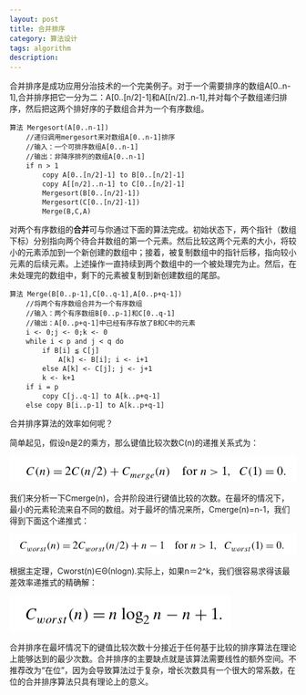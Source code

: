 ```yaml
---
layout: post
title: 合并排序
category: 算法设计
tags: algorithm
description: 
---
```


合并排序是成功应用分治技术的一个完美例子。对于一个需要排序的数组A[0..n-1],合并排序把它一分为二：A[0..[n/2]-1]和A[[n/2]..n-1],并对每个子数组递归排序，然后把这两个排好序的子数组合并为一个有序数组。

```
算法 Mergesort(A[0..n-1])
    //递归调用mergesort来对数组A[0..n-1]排序
    //输入：一个可排序数组A[0..n-1]
    //输出：非降序排列的数组A[0..n-1]
    if n > 1
        copy A[0..[n/2]-1] to B[0..[n/2]-1]
        copy A[[n/2]..n-1] to C[0..[n/2]-1]
        Mergesort(B[0..[n/2]-1])
        Mergesort(C[0..[n/2]-1])
        Merge(B,C,A)
```

对两个有序数组的**合并**可与你通过下面的算法完成。初始状态下，两个指针（数组下标）分别指向两个待合并数组的第一个元素。然后比较这两个元素的大小，将较小的元素添加到一个新创建的数组中；接着，被复制数组中的指针后移，指向较小元素的后续元素。上述操作一直持续到两个数组中的一个被处理完为止。然后，在未处理完的数组中，剩下的元素被复制到新创建数组的尾部。

```
算法 Merge(B[0..p-1],C[0..q-1],A[0..p+q-1])
    //将两个有序数组合并为一个有序数组
    //输入：两个有序数组B[0..p-1]和C[0..q-1]
    //输出：A[0..p+q-1]中已经有序存放了B和C中的元素
    i <- 0;j <- 0;k <- 0
    while i < p and j < q do
        if B[i] ≦ C[j]
            A[k] <- B[i]; i <- i+1
        else A[k] <- C[j]; j <- j+1
        k <- k+1
    if i = p
        copy C[j..q-1] to A[k..p+q-1]
    else copy B[i..p-1] to A[k..p+q-1]
```

合并排序算法的效率如何呢？

简单起见，假设n是2的乘方，那么键值比较次数C(n)的递推关系式为：

![](https://github.com/arcticlion/reading-lists/blob/master/Introduction%20to%20the%20Design%20and%20Analysis%20of%20Algorithms/04%20Divide-and-Conquer/屏幕截图%202014-12-02%2020.36.11.png)

我们来分析一下Cmerge(n)，合并阶段进行键值比较的次数。在最坏的情况下，最小的元素轮流来自不同的数组。对于最坏的情况来所，Cmerge(n)=n-1，我们得到下面这个递推式：

![](https://github.com/arcticlion/reading-lists/blob/master/Introduction%20to%20the%20Design%20and%20Analysis%20of%20Algorithms/04%20Divide-and-Conquer/屏幕截图%202014-12-02%2020.37.44.png)

根据主定理，Cworst(n)∈Θ(nlogn).实际上，如果n＝2^k，我们很容易求得该最差效率递推式的精确解：

![](https://github.com/arcticlion/reading-lists/blob/master/Introduction%20to%20the%20Design%20and%20Analysis%20of%20Algorithms/04%20Divide-and-Conquer/屏幕截图%202014-12-02%2020.43.44.png)

合并排序在最坏情况下的键值比较次数十分接近于任何基于比较的排序算法在理论上能够达到的最少次数。合并排序的主要缺点就是该算法需要线性的额外空间。不推荐改为“在位”，因为会导致算法过于复杂，增长次数具有一个很大的常系数，在位的合并排序算法只具有理论上的意义。

